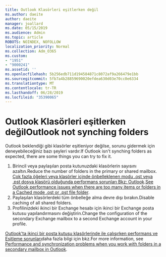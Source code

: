 ```yaml
---
title: Outlook Klasörleri eşitlerken değil
ms.author: daeite
author: daeite
manager: joallard
ms.date: 05/15/2019
ms.audience: Admin
ms.topic: article
ROBOTS: NOINDEX, NOFOLLOW
localization_priority: Normal
ms.collection: Adm_O365
ms.custom:
- "1951"
- "9000241"
ms.assetid: ''
ms.openlocfilehash: 5b256edb711d194584871c8072af9a266479e1bb
ms.sourcegitcommit: 5fb7a4b28859690020efdea630d03e70cc0e6334
ms.translationtype: MT
ms.contentlocale: tr-TR
ms.lasthandoff: 06/28/2019
ms.locfileid: "35390065"
---
```

# <a name="outlook-not-synching-folders"></a><span data-ttu-id="96d7f-102">Outlook Klasörleri eşitlerken değil</span><span class="sxs-lookup"><span data-stu-id="96d7f-102">Outlook not synching folders</span></span>

<span data-ttu-id="96d7f-103">Outlook beklendiği gibi klasörler eşitleniyor değilse, sorunu gidermek için deneyebileceğiniz bazı şeyleri vardır.</span><span class="sxs-lookup"><span data-stu-id="96d7f-103">If Outlook isn't synching folders as expected, there are some things you can try to fix it.</span></span>

1. <span data-ttu-id="96d7f-104">Birincil veya paylaşılan posta kutunuzdaki klasörlerin sayısını azaltın.</span><span class="sxs-lookup"><span data-stu-id="96d7f-104">Reduce the number of folders in the primary or shared mailbox.</span></span> <span data-ttu-id="96d7f-105">[Çok fazla öğeleri veya klasörler içinde önbelleklenen modu .ost veya .pst dosya klasörü olduğunda performans sorunları Bkz: Outlook](https://support.microsoft.com/help/2768656).</span><span class="sxs-lookup"><span data-stu-id="96d7f-105">[See Outlook performance issues when there are too many items or folders in a Cached mode .ost or .pst file folder](https://support.microsoft.com/help/2768656).</span></span>
2. <span data-ttu-id="96d7f-106">Paylaşılan klasörlerdeki tüm önbelleğe alma devre dışı bırakın.</span><span class="sxs-lookup"><span data-stu-id="96d7f-106">Disable caching of all shared folders.</span></span>
3. <span data-ttu-id="96d7f-107">Profilinizdeki ikinci bir Exchange hesabı için ikinci bir Exchange posta kutusu yapılandırmasını değiştirin.</span><span class="sxs-lookup"><span data-stu-id="96d7f-107">Change the configuration of the secondary Exchange mailbox to a second Exchange account in your profile.</span></span>

<span data-ttu-id="96d7f-108">[Outlook'ta ikinci bir posta kutusu klasörlerinde ile çalışırken performans ve Eşitleme sorunları](https://support.microsoft.com/help/3115602)daha fazla bilgi için bkz.</span><span class="sxs-lookup"><span data-stu-id="96d7f-108">For more information, see [Performance and synchronization problems when you work with folders in a secondary mailbox in Outlook](https://support.microsoft.com/help/3115602).</span></span>